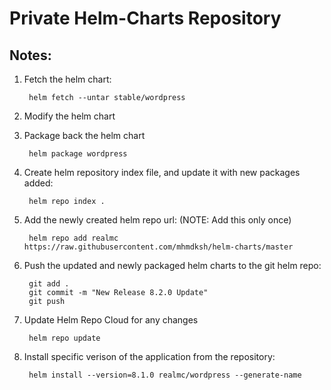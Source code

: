 # Private Helm-Charts Repository
## Notes:
1. Fetch the helm chart:

        helm fetch --untar stable/wordpress
2. Modify the helm chart
3. Package back the helm chart

        helm package wordpress
4. Create helm repository index file, and update it with new packages added:

        helm repo index .
5. Add the newly created helm repo url: (NOTE: Add this only once)

        helm repo add realmc https://raw.githubusercontent.com/mhmdksh/helm-charts/master
6. Push the updated and newly packaged helm charts to the git helm repo:

        git add .
        git commit -m "New Release 8.2.0 Update"
        git push
7. Update Helm Repo Cloud for any changes

        helm repo update
8. Install specific verison of the application from the repository:
                
        helm install --version=8.1.0 realmc/wordpress --generate-name

